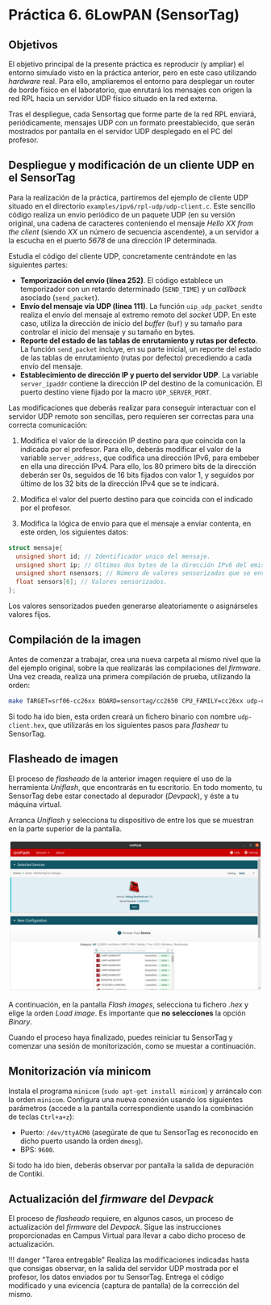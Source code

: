 # Práctica 6. 6LowPAN (SensorTag)

## Objetivos

El objetivo principal de la presente práctica es reproducir (y ampliar) 
el entorno simulado visto en la práctica anterior, pero en este caso utilizando
*hardware* real. Para ello, ampliaremos el entorno para desplegar un router
de borde físico en el laboratorio, que enrutará los mensajes con origen la red
RPL hacia un servidor UDP físico situado en la red externa. 

Tras el despliegue, cada Sensortag que forme parte de la red RPL enviará, periódicamente,
mensajes UDP con un formato preestablecido, que serán mostrados por pantalla en 
el servidor UDP desplegado en el PC del profesor.

## Despliegue y modificación de un cliente UDP en el SensorTag

Para la realización de la práctica, partiremos del ejemplo de cliente UDP situado en 
el directorio `examples/ipv6/rpl-udp/udp-client.c`. Este sencillo código realiza un 
envío periódico de un paquete UDP (en su versión original, una cadena de caracteres
conteniendo el mensaje *Hello XX from the client* (siendo *XX* un número de secuencia
ascendente), a un servidor a la escucha en el puerto *5678* de una dirección IP determinada.

Estudia el código del cliente UDP, concretamente centrándote en las siguientes partes:

* **Temporización del envío (línea 252)**. El código establece un temporizador con un 
retardo determinado (`SEND_TIME`) y un *callback* asociado (`send_packet`).
* **Envío del mensaje vía UDP (línea 111)**. La función `uip_udp_packet_sendto` realiza
el envío del mensaje al extremo remoto del *socket* UDP. En este caso, utiliza la dirección
de inicio del *buffer* (`buf`) y su tamaño para controlar el inicio del mensaje y su tamaño
en bytes.
* **Reporte del estado de las tablas de enrutamiento y rutas por defecto**. La función 
`send_packet` incluye, en su parte inicial, un reporte del estado de las tablas de enrutamiento
(rutas por defecto) precediendo a cada envío del mensaje.
* **Establecimiento de dirección IP y puerto del servidor UDP**. La variable `server_ipaddr` contiene la
dirección IP del destino de la comunicación. El puerto destino viene fijado por la macro `UDP_SERVER_PORT`.

Las modificaciones que deberás realizar para conseguir interactuar con el servidor UDP remoto son
sencillas, pero requieren ser correctas para una correcta comunicación:

1. Modifica el valor de la dirección IP destino para que coincida con la indicada por el profesor. Para ello,
deberás modificar el valor de la variable `server_address`, que codifica una dirección IPv6, para embeber
en ella una dirección IPv4. Para ello, los 80 primero bits de la dirección deberán ser 0s, seguidos
de 16 bits fijados con valor 1, y seguidos por último de los 32 bits de la dirección IPv4 que se te indicará.

2. Modifica el valor del puerto destino para que coincida con el indicado por el profesor.

3. Modifica la lógica de envío para que el mensaje a enviar contenta, en este orden, los siguientes datos:

```c
struct mensaje{
  unsigned short id; // Identificador unico del mensaje.
  unsigned short ip; // Ultimos dos bytes de la dirección IPv6 del emisor (tu Sensortag).
  unsigned short nsensors; // Número de valores sensorizados que se envían.
  float sensors[6]; // Valores sensorizados.
};
```

Los valores sensorizados pueden generarse aleatoriamente o asignárseles valores fijos.

## Compilación de la imagen

Antes de comenzar a trabajar, crea una nueva carpeta al mismo nivel que la del ejemplo original, sobre
la que realizarás las compilaciones del *firmware*. Una vez creada, realiza una primera compilación
de prueba, utilizando la orden:

```sh
make TARGET=srf06-cc26xx BOARD=sensortag/cc2650 CPU_FAMILY=cc26xx udp-client
```

Si todo ha ido bien, esta orden creará un fichero binario con nombre `udp-client.hex`, que utilizarás en 
los siguientes pasos para *flashear* tu SensorTag.

## Flasheado de imagen

El proceso de *flasheado* de la anterior imagen requiere el uso de la herramienta *Uniflash*, que encontrarás
en tu escritorio. En todo momento, tu SensorTag debe estar conectado al depurador (*Devpack*), y éste a tu 
máquina virtual.

Arranca *Uniflash* y selecciona tu dispositivo de entre los que se muestran en la parte superior de la pantalla.

![](img/00_inicial.png)

A continuación, en la pantalla *Flash images*, selecciona tu fichero *.hex* y elige la orden
*Load image*. Es importante que **no selecciones** la opción *Binary*.

Cuando el proceso haya finalizado, puedes reiniciar tu SensorTag y comenzar una sesión de monitorización, como se
muestar a continuación.

## Monitorización vía minicom

Instala el programa `minicom` (`sudo apt-get install minicom`) y arráncalo con la orden `minicom`. Configura una nueva conexión usando los siguientes parámetros (accede a la pantalla correspondiente usando la combinación de teclas `Ctrl+a+z`):

* Puerto: `/dev/ttyACM0` (asegúrate de que tu SensorTag es reconocido en dicho puerto usando la orden `dmesg`).
* BPS: `9600`.

Si todo ha ido bien, deberás observar por pantalla la salida de depuración de Contiki.

## Actualización del *firmware* del *Devpack*

El proceso de *flasheado* requiere, en algunos casos, un proceso de actualización del *firmware* del 
*Devpack*. Sigue las instrucciones proporcionadas en Campus Virtual para llevar a cabo dicho proceso de
actualización.

!!! danger "Tarea entregable"
    Realiza las modificaciones indicadas hasta que consigas observar, en la salida del servidor UDP mostrada por el profesor, los datos enviados por tu SensorTag. Entrega el código modificado y una evicencia (captura de pantalla) de la corrección del mismo.
